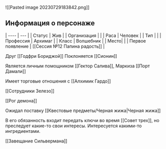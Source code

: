 ![[Pasted image 20230729183842.png]]
## Информация о персонаже
| ----             | --- |
| Статус           |  Жив   |
| Организация      |     |
| Раса             |  Человек   |
| Тип              |     |
| Профессия        | Архимаг    |
| Класс            |   Волшебник  |
| Место|     |
|  Первое появление    |  [[Сессия №12 Папина радость]]   |


Друг [[Годфри Бориджой]]
Поклоняется [[Сионин]]

Является личным помощником [[Гектор Салива]], Маркиза [[Порт Дамали]]

Имеет торговые отношения с [[Алхимик Гардо]]

[[Сотрудники Зелезо]]

[[Рог демона]]

Ожидал поставку [[Квестовые предметы/Черная жижа|Черная жижа]]

В его обязанность входит передать ключи во время [[Совет трех]], но преследует какие-то свои интересы. Интересуется какими-то ингредиентами. 


[[Завещание Сильвермана]]